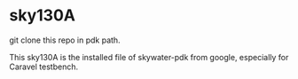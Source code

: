 # sky130A

git clone this repo in pdk path.

This sky130A is the installed file of skywater-pdk from google, especially for Caravel testbench.
